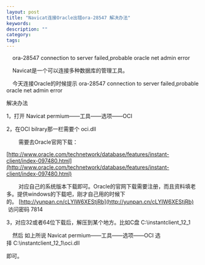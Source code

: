 ```yaml
---
layout: post
title: "Navicat连接Oracle出错ora-28547 解决办法"
keywords: 
description: ""
category: 
tags: 
---
```


<!--markdown-->    ora-28547 connection to server failed,probable oracle net admin error  

    Navicat是一个可以连接多种数据库的管理工具。
  
    今天连接Oracle的时候提示 ora-28547 connection to server failed,probable oracle net admin error  
  
解决办法  
  
1，打开 Navicat permium——工具——选项——OCI  
  
2，在OCI bilrary那一栏需要个 oci.dll  
  
        需要去Oracle官网下载：  
  
[http://www.oracle.com/technetwork/database/features/instant-client/index-097480.html](http://www.oracle.com/technetwork/database/features/instant-client/index-097480.html)  
  
        对应自己的系统版本下载即可。Oracle的官网下载需要注册，而且资料填老多。提供windows的下载吧，刚才自己用的时候下的。 [http://yunpan.cn/cLYIW6XEStjRb](http://yunpan.cn/cLYIW6XEStjRb)  访问密码 7814  
  
3，对应32或者64位下载后，解压到某个地方。比如C盘 C:\instantclient_12_1  
  
    然后 如上所说 Navicat permium——工具——选项——OCI 选择 C:\instantclient_12_1\oci.dll  
  
即可。  
